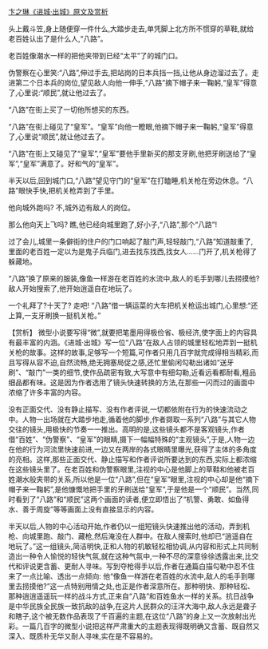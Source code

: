 [卞之琳《进城·出城》原文及赏析](https://www.vrrw.net/wx/15040.html)

头上戴斗笠,身上随便穿一件什么,大踏步走去,单凭脚上北方所不惯穿的草鞋,就给老百姓认出了是什么人,“八路”。

老百姓像潮水一样的把他夹带到已经“太平”了的城门口。

伪警察在心里笑:“八路”,伸过手去,把站岗的日本兵挡一挡,让他从身边溜过去了。走进第二个日本兵的岗位,望见敌人向他一伸手,“八路”摘下帽子来一鞠躬,“皇军”得意了,心里说:“顺民”,就让他过去了。

“八路”在街上买了一切他所想买的东西。

“八路”在街上碰见了“皇军”。“皇军”向他一瞪眼,他摘下帽子来一鞠躬,“皇军”得意了,心里说“顺民”,就让他过去了。

“八路”在街上又碰见了“皇军”,“皇军”要他手里新买的那支牙刷,他把牙刷送给了“皇军”,“皇军”满意了。好和气的“皇军”。

半天以后,回到城门口,“八路”望见守门的“皇军”在打瞌睡,机关枪在旁边休息。“八路”眼快手快,把机关枪弄到了手里。

他向城外跑吗? 不,城外边有敌人的岗位。

那么他向天上飞吗? 瞧,他已经向城里跑了,好小子,“八路”,那个“八路”!

过了会儿,城里一条僻街的住户的门口响起了敲门声,轻轻敲门,“八路”知道敲重了,里面的老百姓一定以为是鬼子兵临门,进去找东找西,找女人……门开了,机关枪得了躲藏地。

“八路”换了原来的服装,像鱼一样游在老百姓的水流中,敌人的毛手到哪儿去捞摸他? 敌人开始搜索了,他开始逍遥自在地玩了。

一个礼拜了?十天了? 走吧! “八路”借一辆运菜的大车把机关枪运出城门,心里想:“还上算,一支牙刷换一挺机关枪。”



【赏析】 微型小说要写得“微”,就要把笔墨用得极俭省、极经济,使字面上的内容具有最丰富的内涵。《进城·出城》写一位“八路”在敌人占领的城里轻松地弄到一挺机关枪的故事。这样的故事,足够写一个短篇,可作者只用几百字就完成得相当精彩,而且写得从容不迫,自然流畅,绝无拥塞局促之感,还忙里偷闲勾勒出诸如“送牙刷”、“敲门”一类的细节,使作品疏密有致,大写意中有细勾勒,近看远看都耐看,粗品细品都有味。这是因为作者选用了镜头快速转换的方法,在那些一闪而过的画面中浓缩了许多丰富的内容。

没有正面交代、没有静止描写、没有作者评说,一切都依附在行为的快速流动之中。人物一出场就在大踏步地走,循着他的脚步,作者撷取一系列“八路”与其它人物交往的镜头,用极快的节奏一一推出。高明的是,这些镜头都不是客观镜头,作者借“百姓”、“伪警察”、“皇军”的眼睛,摄下一幅幅特殊的“主观镜头”,于是,人物一边在他的行为河流里快速前进,一边又在两岸的各式眼睛里曝光,获得了主体的多角度的亮相。这样,那些正面交代、静止描写和作者评说所要达到的东西,实际上都浓缩在这些镜头里了。在老百姓和伪警察眼里,注视的中心是他脚上的草鞋和他被老百姓潮水般夹带的关系,所以他是一位“八路”,但在“皇军”眼里,注视的中心却是他“摘下帽子来一鞠躬”,是他慷慨地把手里的牙刷送给“皇军”,于是他是一个“顺民”。当然,同时看到了“八路”和“顺民”这两个画面的读者,便立即悟出了“机警、勇敢、如鱼得水、善于周旋”等等画面上没有直接显示的内容。

半天以后,人物的中心活动开始,作者仍以一组短镜头快速推出他的活动，弄到机枪、向城里跑、敲门、藏枪,然后淹没在人群中。在敌人搜索时,他却已“逍遥自在地玩了。”这一组镜头,简洁明快,正和人物的机敏轻松相协调,从内容和形式上共同制造出一种令人愉悦的轻快气氛,就在这种气氛中,一种不尽的深意徐徐透露出来,比交代和评说更含蓄、更耐人寻味。写到夺枪得手以后,作者在通篇白描勾勒中忍不住来了一点比喻、透出一点倾向: 他“像鱼一样游在老百姓的水流中,敌人的毛手到哪里去捞摸他?”这一点特别用情之处,也正是作者深意所在。那种明快、那种轻松、那种逍逍遥遥玩一样的战斗方式,正来自“八路”和百姓鱼水一样的关系。抗日战争是中华民族全民族一致抗敌的战争,在这片人民群众的汪洋大海中,敌人永远是聋子和瞎子,这个被无数作品表现了千百遍的主题,在这位“八路”的身上又一次放射出光彩。一篇几百字的微型小说把这样严肃重大的主题表现得既明确又含蓄、既自然又深入、既质朴无华又耐人寻味,实在是不容易的。

